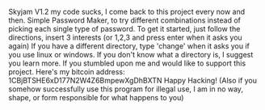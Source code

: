Skyjam V1.2
my code sucks, I come back to this project every now and then.
Simple Password Maker, to try different combinations instead of picking each single type of password. 
To get it started, just follow the directions, insert 3 interests (or 1,2,3 and press enter when it asks you again)
If you have a different directory, type 'change' when it asks you if you use linux or windows.
If you don't know what a directory is, I suggest you learn more.
If you stumbled upon me and would like to support this project. Here's my bitcoin address: 1CBjBTSHE6xD177N2W4Z6BmpewXgDhBXTN
Happy Hacking! (Also if you somehow successfully use this program for illegal use, I am in no way, shape, or form responsible for what happens to you)
